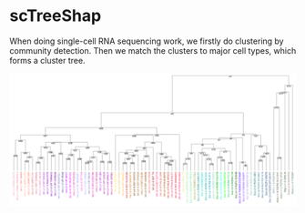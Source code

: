 # scTreeShap

When doing single-cell RNA sequencing work, we firstly do clustering by community detection. Then we match the clusters to major cell types, which forms a cluster tree.

![clustertree.png](./img/clustertree.png)
